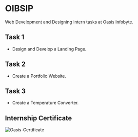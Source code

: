 # OIBSIP
Web Development and Designing Intern tasks at Oasis Infobyte.

## Task 1
* Design and Develop a Landing Page.
## Task 2
* Create a Portfolio Website.
## Task 3
* Create a Temperature Converter.
## Internship Certificate 

![Oasis-Certificate](https://github.com/yogeshkanwade21/OIBSIP/assets/90169068/f3bc810b-ce9e-4003-93f1-87c3702fe943)
